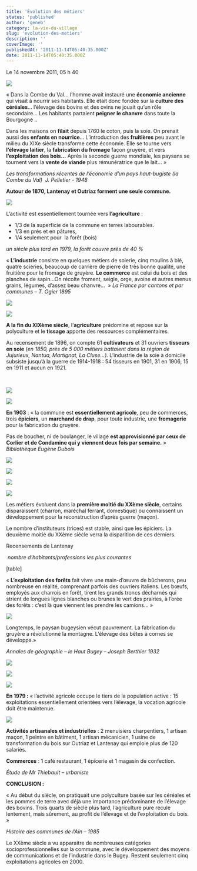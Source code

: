 ```yaml
---
title: 'Évolution des métiers'
status: 'published'
author: 'geneb'
category: la-vie-du-village
slug: 'evolution-des-metiers'
description: ''
coverImage: ''
publishedAt: '2011-11-14T05:40:35.000Z'
date: 2011-11-14T05:40:35.000Z
---
```


Le 14 novembre 2011, 05 h 40 


![](/img/beguelins/Windows-Live-Writer/390a05e84d25_EE1A/clip_image002_2.jpg)

« Dans la Combe du Val… l’homme avait instauré une **économie ancienne** qui visait à nourrir ses habitants. Elle était donc fondée sur la **culture des céréales**… l’élevage des bovins et des ovins ne jouait qu’un rôle secondaire… Les habitants partaient **peigner le chanvre** dans toute la Bourgogne ..

Dans les maisons on **filait** depuis 1760 le coton, puis la soie. On prenait aussi des **enfants en nourrice**… L’introduction des **fruitières** peu avant le milieu du XIXe siècle transforme cette économie. Elle se tourne vers **l’élevage laitier**, la **fabrication du fromage** façon gruyère, et vers **l’exploitation des bois…** Après la seconde guerre mondiale, les paysans se tournent vers la **vente de viande** plus rémunératrice que le lait… »

*Les transformations récentes de l’économie d’un pays haut-bugiste (la Combe du Val)  J. Pelletier - 1948*

**Autour de 1870, Lantenay et Outriaz forment une seule commune.**

![](/img/beguelins/Windows-Live-Writer/390a05e84d25_EE1A/clip_image004_2.gif)

L’activité est essentiellement tournée vers **l’agriculture** :

- 1/3 de la superficie de la commune en terres labourables.
- 1/3 en prés et en pâtures,
- 1/4 seulement pour  la forêt (bois)

*un siècle plus tard en 1979, la forêt couvre près de 40 %*

« **L’industrie** consiste en quelques métiers de soierie, cinq moulins à blé, quatre scieries, beaucoup de carrière de pierre de très bonne qualité, une fruitière pour le fromage de gruyère. **Le commerce** est celui du bois et des planches de sapin…On récolte froment, seigle, orge, avoine et autres menus grains, légumes, d’assez beau chanvre…  » *La France par cantons et par communes – T. Ogier 1895*


![](/img/beguelins/Windows-Live-Writer/390a05e84d25_EE1A/clip_image006_2.jpg)


![](/img/beguelins/Windows-Live-Writer/390a05e84d25_EE1A/clip_image008_2.jpg)

**A la fin du XIXème siècle**, l’**agriculture** prédomine et repose sur la polyculture et le **tissage** apporte des ressources complémentaires.

Au recensement de 1896, on compte 61 **cultivateurs** et 31 ouvriers **tisseurs en soie** (*en 1850, près de 5 000 métiers battaient dans la région de Jujurieux, Nantua, Martignat, La Cluse…).* L’industrie de la soie à domicile subsiste jusqu’à la guerre de 1914-1918 : 54 tisseurs en 1901, 31 en 1906, 15 en 1911 et aucun en 1921.

 


![](/img/beguelins/Windows-Live-Writer/390a05e84d25_EE1A/clip_image010_2.jpg)


![](/img/beguelins/Windows-Live-Writer/390a05e84d25_EE1A/clip_image012_2.jpg)

**En 1903** : « la commune est **essentiellement agricole**, peu de commerces, trois **épiciers**,
un **marchand de drap**, pour toute industrie, une **fromagerie** pour la fabrication du gruyère.

Pas de boucher, ni de boulanger, le village **est approvisionné par ceux de Corlier et de Condamine
qui y viennent deux fois par semaine.** »
*Bibliothèque Eugène Dubois*

![](/img/beguelins/Windows-Live-Writer/390a05e84d25_EE1A/clip_image014_2.jpg)


![](/img/beguelins/Windows-Live-Writer/390a05e84d25_EE1A/clip_image018_2.jpg)


![](/img/beguelins/Windows-Live-Writer/390a05e84d25_EE1A/clip_image014_2.jpg)


![](/img/beguelins/Windows-Live-Writer/390a05e84d25_EE1A/clip_image016_2.jpg)

Les métiers évoluent dans la **première moitié du XXème siècle**, certains disparaissent (charron, maréchal ferrant, domestique) ou connaissent un développement pour la reconstruction d’après guerre (maçon).

Le nombre d’instituteurs (trices) est stable, ainsi que les épiciers. La deuxième moitié du XXème siècle verra la disparition de ces derniers.

Recensements de Lantenay

 *nombre d’habitants/professions les plus courantes*

[table]

« **L’exploitation des forêts** fait vivre une main-d’œuvre de bûcherons, peu nombreuse en réalité, comprenant parfois des ouvriers italiens. Les bœufs, employés aux charrois en forêt, tirent les grands troncs décharnés qui strient de longues lignes blanches ou brunes le vert des prairies, à l’orée des forêts : c’est là que viennent les prendre les camions… »


![](/img/beguelins/Windows-Live-Writer/390a05e84d25_EE1A/numerisation0001_2.jpg)

Longtemps, le paysan bugeysien vécut pauvrement. La fabrication du gruyère a révolutionné la montagne. L’élevage des bêtes à cornes se développa.»

*Annales de géographie – le Haut Bugey – Joseph Berthier 1932*


![](/img/beguelins/Windows-Live-Writer/390a05e84d25_EE1A/clip_image022_2.jpg)


![](/img/beguelins/Windows-Live-Writer/390a05e84d25_EE1A/clip_image026_2.gif)


![](/img/beguelins/Windows-Live-Writer/390a05e84d25_EE1A/numerisation0002_2.jpg)

**En 1979 :** « l’activité agricole occupe le tiers de la population active : 15 exploitations essentiellement orientées vers l’élevage, la vocation agricole doit être maintenue.


![](/img/beguelins/Windows-Live-Writer/390a05e84d25_EE1A/clip_image028_2.jpg)

**Activités artisanales et industrielles** : 2 menuisiers charpentiers, 1 artisan maçon, 1 peintre en bâtiment, 1 artisan mécanicien, 1 usine de transformation du bois sur Outriaz et Lantenay qui emploie plus de 120 salariés.

**Commerces** : 1 café restaurant, 1 épicerie et 1 magasin de confection.

*Étude de Mr Thiebault – urbaniste*

**CONCLUSION :**

« Au début du siècle, on pratiquait une polyculture basée sur les céréales et les pommes de terre avec déjà une importance prédominante de l’élevage des bovins. Trois quarts de siècle plus tard, l’agriculture pure recule lentement, mais sûrement, au profit de l’élevage et de l’exploitation du bois. »

*Histoire des communes de l’Ain – 1985*

Le XXème siècle a vu apparaitre de nombreuses catégories socioprofessionnelles sur la commune, avec le développement des moyens de communications et de l’industrie dans le Bugey. Restent seulement cinq exploitations agricoles en 2000.
